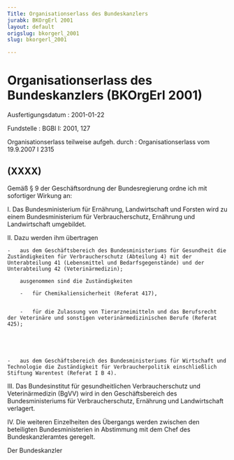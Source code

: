 ```yaml
---
Title: Organisationserlass des Bundeskanzlers
jurabk: BKOrgErl 2001
layout: default
origslug: bkorgerl_2001
slug: bkorgerl_2001

---
```


# Organisationserlass des Bundeskanzlers (BKOrgErl 2001)

Ausfertigungsdatum
:   2001-01-22

Fundstelle
:   BGBl I: 2001, 127

Organisationserlass teilweise aufgeh. durch
:   Organisationserlass vom 19.9.2007 I 2315


## (XXXX)

Gemäß § 9 der Geschäftsordnung der Bundesregierung ordne ich mit sofortiger Wirkung an:

I.  Das Bundesministerium für Ernährung, Landwirtschaft und Forsten wird zu einem Bundesministerium für Verbraucherschutz, Ernährung und Landwirtschaft umgebildet.


II. Dazu werden ihm übertragen

    -   aus dem Geschäftsbereich des Bundesministeriums für Gesundheit die Zuständigkeiten für Verbraucherschutz (Abteilung 4) mit der Unterabteilung 41 (Lebensmittel und Bedarfsgegenstände) und der Unterabteilung 42 (Veterinärmedizin);

        ausgenommen sind die Zuständigkeiten

        -   für Chemikaliensicherheit (Referat 417),


        -   für die Zulassung von Tierarzneimitteln und das Berufsrecht der Veterinäre und sonstigen veterinärmedizinischen Berufe (Referat 425);





    -   aus dem Geschäftsbereich des Bundesministeriums für Wirtschaft und Technologie die Zuständigkeit für Verbraucherpolitik einschließlich Stiftung Warentest (Referat I B 4).





III. Das Bundesinstitut für gesundheitlichen Verbraucherschutz und Veterinärmedizin (BgVV) wird in den Geschäftsbereich des Bundesministeriums für Verbraucherschutz, Ernährung und Landwirtschaft verlagert.


IV. Die weiteren Einzelheiten des Übergangs werden zwischen den beteiligten Bundesministerien in Abstimmung mit dem Chef des Bundeskanzleramtes geregelt.




Der Bundeskanzler

